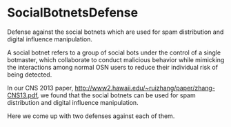 # SocialBotnetsDefense
Defense against the social botnets which are used for spam distribution and digital influence manipulation.

A social botnet refers to a group of social bots under the control of a single botmaster, which 
collaborate to conduct malicious behavior while mimicking the interactions among normal OSN users to reduce their 
individual risk of being detected.

In our CNS 2013 paper, http://www2.hawaii.edu/~ruizhang/paper/zhang-CNS13.pdf, we found that the social botnets can be used 
for spam distribution and digital influence manipulation. 

Here we come up with two defenses against each of them. 

